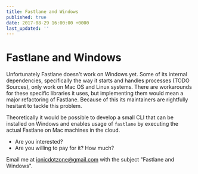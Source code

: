 ```yaml
---
title: Fastlane and Windows
published: true
date: 2017-08-29 16:00:00 +0000
last_updated: ''
---
```

# Fastlane and Windows

Unfortunately Fastlane doesn't work on Windows yet. Some of its internal dependencies, specifically the way it starts and handles processes (TODO Sources), only work on Mac OS and Linux systems. There are workarounds for these specific libraries it uses, but implementing them would mean a major refactoring of Fastlane. Because of this its maintainers are rightfully hesitant to tackle this problem.

Theoretically it would be possible to develop a small CLI that can be installed on Windows and enables usage of `fastlane` by executing the actual Fastlane on Mac machines in the cloud.

* Are you interested?
* Are you willing to pay for it? How much?

Email me at ionicdotzone@gmail.com with the subject "Fastlane and Windows".
